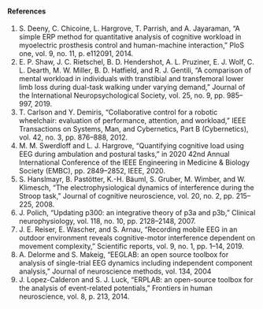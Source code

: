 #### References

1.	S. Deeny, C. Chicoine, L. Hargrove, T. Parrish, and A. Jayaraman, “A simple ERP method for quantitative analysis of cognitive workload in myoelectric prosthesis control and human-machine interaction,” PloS one, vol. 9, no. 11, p. e112091, 2014.
2.	E. P. Shaw, J. C. Rietschel, B. D. Hendershot, A. L. Pruziner, E. J. Wolf, C. L. Dearth, M. W. Miller, B. D. Hatfield, and R. J. Gentili, “A comparison of mental workload in individuals with transtibial and transfemoral lower limb loss during dual-task walking under varying demand,” Journal of the International Neuropsychological Society, vol. 25, no. 9, pp. 985–997, 2019. 
3.	T. Carlson and Y. Demiris, “Collaborative control for a robotic wheelchair: evaluation of performance, attention, and workload,” IEEE Transactions on Systems, Man, and Cybernetics, Part B (Cybernetics), vol. 42, no. 3, pp. 876–888, 2012. 
4.	M. M. Swerdloff and L. J. Hargrove, “Quantifying cognitive load using EEG during ambulation and postural tasks,” in 2020 42nd Annual International Conference of the IEEE Engineering in Medicine & Biology Society (EMBC), pp. 2849–2852, IEEE, 2020. 
5.	S. Hanslmayr, B. Pastötter, K.-H. Bäuml, S. Gruber, M. Wimber, and W. Klimesch, “The electrophysiological dynamics of interference during the Stroop task,” Journal of cognitive neuroscience, vol. 20, no. 2, pp. 215–225, 2008.
6.	J. Polich, “Updating p300: an integrative theory of p3a and p3b,” Clinical neurophysiology, vol. 118, no. 10, pp. 2128–2148, 2007.
7.	J. E. Reiser, E. Wascher, and S. Arnau, “Recording mobile EEG in an outdoor environment reveals cognitive-motor interference dependent on movement complexity,” Scientific reports, vol. 9, no. 1, pp. 1–14, 2019.
8.	A. Delorme and S. Makeig, “EEGLAB: an open source toolbox for analysis of single-trial EEG dynamics including independent component analysis,” Journal of neuroscience methods, vol. 134, 2004
9.	J. Lopez-Calderon and S. J. Luck, “ERPLAB: an open-source toolbox for the analysis of event-related potentials,” Frontiers in human neuroscience, vol. 8, p. 213, 2014.
